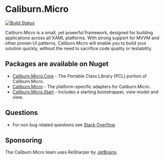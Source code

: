 # Caliburn.Micro

[![Build Status](https://dev.azure.com/caliburn-micro/caliburn-micro/_apis/build/status/Continuous%20Integration)](https://dev.azure.com/caliburn-micro/caliburn-micro/_build/latest?definitionId=3)

Caliburn.Micro is a small, yet powerful framework, designed for building applications across all XAML platforms. With strong support for MVVM and other proven UI patterns, Caliburn.Micro will enable you to build your solution quickly, without the need to sacrifice code quality or testability.

## Packages are available on Nuget
- [Caliburn.Micro.Core](http://www.nuget.org/packages/Caliburn.Micro.Core/) - The Portable Class Library (PCL) portion of Caliburn.Micro.
- [Caliburn.Micro](http://www.nuget.org/packages/Caliburn.Micro/) - The platform-specific adapters for Caliburn.Micro.
- [Caliburn.Micro.Start](http://www.nuget.org/packages/Caliburn.Micro.Start/) - Includes a starting bootstrapper, view model and view.

## Questions
- For non bug related questions see [Stack Overflow](http://stackoverflow.com/questions/tagged/caliburn.micro)

## Sponsoring

The Caliburn.Micro team uses ReSharper by [JetBrains](http://www.jetbrains.com/).
